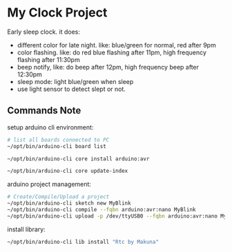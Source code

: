 
# My Clock Project

  Early sleep clock. it does:
  - different color for late night. like: blue/green for normal, red after 9pm
  - color flashing. like: do red blue flashing after 11pm, high frequency flashing after 11:30pm
  - beep notify, like: do beep after 12pm, high frequency beep after 12:30pm
  - sleep mode: light blue/green when sleep
  - use light sensor to detect slept or not.

## Commands Note

setup arduino cli environment:
```sh
# list all boards connected to PC
~/opt/bin/arduino-cli board list

~/opt/bin/arduino-cli core install arduino:avr

~/opt/bin/arduino-cli core update-index
```

arduino project management:
```sh
# Create/Compile/Upload a project
~/opt/bin/arduino-cli sketch new MyBlink
~/opt/bin/arduino-cli compile --fqbn arduino:avr:nano MyBlink
~/opt/bin/arduino-cli upload -p /dev/ttyUSB0 --fqbn arduino:avr:nano MyBlink
```

install library:
```sh
~/opt/bin/arduino-cli lib install "Rtc by Makuna"
```

